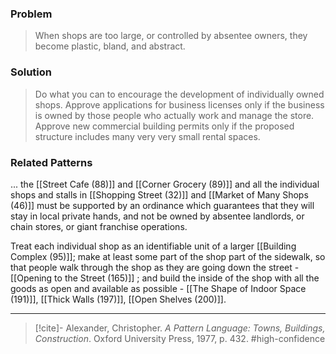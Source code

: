 ### Problem
>When shops are too large, or controlled by absentee owners, they become plastic, bland, and abstract.

### Solution
>Do what you can to encourage the development of individually owned shops. Approve applications for business licenses only if the business is owned by those people who actually work and manage the store. Approve new commercial building permits only if the proposed structure includes many very very small rental spaces.

### Related Patterns
... the [[Street Cafe (88)]] and [[Corner Grocery (89)]] and all the individual shops and stalls in [[Shopping Street (32)]] and [[Market of Many Shops (46)]] must be supported by an ordinance which guarantees that they will stay in local private hands, and not be owned by absentee landlords, or chain stores, or giant franchise operations.

Treat each individual shop as an identifiable unit of a larger [[Building Complex (95)]]; make at least some part of the shop part of the sidewalk, so that people walk through the shop as they are going down the street - [[Opening to the Street (165)]] ; and build the inside of the shop with all the goods as open and available as possible - [[The Shape of Indoor Space (191)]], [[Thick Walls (197)]], [[Open Shelves (200)]].

---
> [!cite]- Alexander, Christopher. _A Pattern Language: Towns, Buildings, Construction_. Oxford University Press, 1977, p. 432.
> #high-confidence 